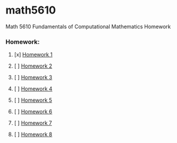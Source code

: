 # math5610
Math 5610 Fundamentals of Computational Mathematics Homework


### Homework:

1. [x] [Homework 1](1)

2. [ ]  [Homework 2](2)

3. [ ] [Homework 3](3)
 
4. [ ] [Homework 4](4)

5. [ ] [Homework 5](5) 

6. [ ] [Homework 6](6) 

7. [ ] [Homework 7](7) 

8. [ ] [Homework 8](8) 
